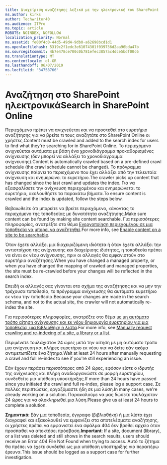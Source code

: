 ```yaml
---
title: Διαχείριση αναζήτησης λεξικά με την ηλεκτρονική του SharePoint
ms.author: kirks
author: Techwriter40
ms.audience: ITPro
ms.topic: article
ROBOTS: NOINDEX, NOFOLLOW
localization_priority: Normal
ms.assetid: fe00f4c0-44d5-49d4-9db0-a62698bcd1d1
ms.openlocfilehash: 5319c2f1edc3e61074301f039736d2aa96bda47b
ms.sourcegitcommit: 4b7e478ce700c0b781efec3857ac4dce5bdf00c6
ms.translationtype: MT
ms.contentlocale: el-GR
ms.lasthandoff: 06/07/2019
ms.locfileid: "34758766"
---
```

# <a name="search-in-sharepoint-online"></a><span data-ttu-id="e8a45-102">Αναζήτηση στο SharePoint ηλεκτρονικά</span><span class="sxs-lookup"><span data-stu-id="e8a45-102">Search in SharePoint Online</span></span>

<span data-ttu-id="e8a45-103">Περιεχόμενο πρέπει να ανιχνεύεται και να προστεθεί στο ευρετήριο αναζήτησης για να βρείτε τι τους αναζητάτε στο SharePoint Online οι χρήστες.</span><span class="sxs-lookup"><span data-stu-id="e8a45-103">Content must be crawled and added to the search index for users to find what they're searching for in SharePoint Online.</span></span> <span data-ttu-id="e8a45-104">Το περιεχόμενο ανιχνεύεται αυτόματα με βάση ένα χρονοδιάγραμμα προκαθορισμένες ανίχνευσης (δεν μπορεί να αλλάξει το χρονοδιάγραμμα ανίχνευσης).</span><span class="sxs-lookup"><span data-stu-id="e8a45-104">Content is automatically crawled based on a pre-defined crawl schedule (the crawl schedule cannot be changed).</span></span> <span data-ttu-id="e8a45-105">Το πρόγραμμα ανίχνευσης παίρνει το περιεχόμενο που έχει αλλάξει από την τελευταία ανίχνευση και ενημερώνει το ευρετήριο.</span><span class="sxs-lookup"><span data-stu-id="e8a45-105">The crawler picks up content that has changed since the last crawl and updates the index.</span></span> <span data-ttu-id="e8a45-106">Για να εξασφαλίσετε την ανίχνευση περιεχομένου και ενημερώνεται το ευρετήριο, ακολουθήστε τα παρακάτω βήματα.</span><span class="sxs-lookup"><span data-stu-id="e8a45-106">To ensure content is crawled and the index is updated, follow the steps below.</span></span>

<span data-ttu-id="e8a45-107">Βεβαιωθείτε ότι μπορείτε να βρείτε περιεχόμενο, κάνοντας το περιεχόμενο της τοποθεσίας με δυνατότητα αναζήτησης.</span><span class="sxs-lookup"><span data-stu-id="e8a45-107">Make sure content can be found by making site content searchable.</span></span> <span data-ttu-id="e8a45-108">Για περισσότερες πληροφορίες, ανατρέξτε στο θέμα [Ενεργοποίηση περιεχομένου σε μια τοποθεσία να μπορεί να αναζητηθεί](https://docs.microsoft.com/sharepoint/make-site-content-searchable).</span><span class="sxs-lookup"><span data-stu-id="e8a45-108">For more info, see [Enable content on a site to be searchable](https://docs.microsoft.com/sharepoint/make-site-content-searchable).</span></span>

<span data-ttu-id="e8a45-109">Όταν έχετε αλλάξει μια διαχειριζόμενη ιδιότητα ή όταν έχετε αλλάξει την αντιστοίχιση της ανίχνευσης και διαχείρισης ιδιότητες, η τοποθεσία πρέπει να είναι εκ νέου ανίχνευσης, πριν οι αλλαγές θα εμφανιστούν στο ευρετήριο αναζήτησης.</span><span class="sxs-lookup"><span data-stu-id="e8a45-109">When you have changed a managed property, or when you have changed the mapping of crawled and managed properties, the site must be re-crawled before your changes will be reflected in the search index.</span></span> 

<span data-ttu-id="e8a45-110">Επειδή οι αλλαγές σας γίνονται στο σχήμα της αναζήτησης και να μην την τρέχουσα τοποθεσία, το πρόγραμμα ανίχνευσης θα αυτόματα ευρετήριο εκ νέου την τοποθεσία.</span><span class="sxs-lookup"><span data-stu-id="e8a45-110">Because your changes are made in the search schema, and not to the actual site, the crawler will not automatically re-index the site.</span></span> 

<span data-ttu-id="e8a45-111">Για περισσότερες πληροφορίες, ανατρέξτε στο θέμα [με μη αυτόματο τρόπο αίτηση ανίχνευσης και εκ νέου δημιουργία ευρετηρίου για μια τοποθεσία, μια βιβλιοθήκη ή λίστα](https://docs.microsoft.com/sharepoint/crawl-site-conten).</span><span class="sxs-lookup"><span data-stu-id="e8a45-111">For more info, see [Manually request crawling and re-indexing of a site, a library or a list](https://docs.microsoft.com/sharepoint/crawl-site-conten).</span></span>

 <span data-ttu-id="e8a45-112">Περιμένετε τουλάχιστον 24 ώρες μετά την αίτηση με μη αυτόματο τρόπο μια ανίχνευση και πλήρες ευρετήριο εκ νέου για να δείτε εάν ακόμα αντιμετωπίζετε ένα ζήτημα.</span><span class="sxs-lookup"><span data-stu-id="e8a45-112">Wait at least 24 hours after manually requesting a crawl and full re-index to see if you're still experiencing an issue.</span></span> 

<span data-ttu-id="e8a45-113">Εάν έχουν περάσει περισσότερες από 24 ώρες, εφόσον είστε ο ιδρυτής της ανίχνευσης και πλήρη αναδιοργανώστε σε μορφή ευρετηρίου, συνδεθείτε μια υπόθεση υποστήριξης.</span><span class="sxs-lookup"><span data-stu-id="e8a45-113">If more than 24 hours have passed since you initiated the crawl and full re-index, please log a support case.</span></span> <span data-ttu-id="e8a45-114">Σε πολλές περιπτώσεις, εργαζόμαστε ήδη σε μια λύση.</span><span class="sxs-lookup"><span data-stu-id="e8a45-114">In many cases, we're already working on a solution.</span></span> <span data-ttu-id="e8a45-115">Παρακαλούμε να μας δώσετε τουλάχιστον 24 ώρες για να ολοκληρωθεί μια λύση.</span><span class="sxs-lookup"><span data-stu-id="e8a45-115">Please give us at least 24 hours to complete a solution.</span></span>

<span data-ttu-id="e8a45-116">**Σημαντικό**: Εάν μια τοποθεσία, έγγραφο (βιβλιοθήκη) ή μια λίστα έχει διαγραφεί και εξακολουθεί να εμφανίζει στα αποτελέσματα αναζήτησης, οι χρήστες πρέπει να εμφανιστεί ένα σφάλμα 404 δεν βρεθεί αρχείο όταν προσπαθεί να αποκτήσει πρόσβαση.</span><span class="sxs-lookup"><span data-stu-id="e8a45-116">**Important**: If a site, document (library), or a list was deleted and still shows in the search results, users should receive an Error 404 File Not Found when trying to access.</span></span> <span data-ttu-id="e8a45-117">Αυτό το ζήτημα θα πρέπει να έχετε συνδεθεί ως μια υπόθεση υποστήριξης για περαιτέρω έρευνα.</span><span class="sxs-lookup"><span data-stu-id="e8a45-117">This issue should be logged as a support case for further investigation.</span></span> 



